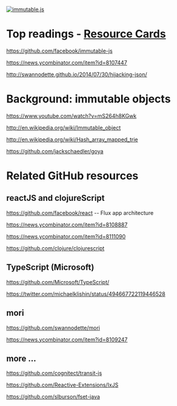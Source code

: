  [![immutable.js](http://img.memect.com/WtpK6GG1ccHGU-rqpZHnZbmBBjs=/400x0/t/f2d773a3a6a4a7f208a3f9831ad4e1e8cd48882dda28e352aba20d53ea31a016)](http://awesomeport.memect.com/?tag=immutable-js)

# Top readings - [Resource Cards](http://awesomeport.memect.com/?tag=immutable-js)

 https://github.com/facebook/immutable-js

 https://news.ycombinator.com/item?id=8107447

 http://swannodette.github.io/2014/07/30/hijacking-json/

# Background: immutable objects
  https://www.youtube.com/watch?v=mS264h8KGwk

  http://en.wikipedia.org/wiki/Immutable_object

  http://en.wikipedia.org/wiki/Hash_array_mapped_trie

  https://github.com/jackschaedler/goya


# Related GitHub resources

## reactJS and clojureScript
 https://github.com/facebook/react  -- Flux app architecture

 https://news.ycombinator.com/item?id=8108887

 https://news.ycombinator.com/item?id=8111090

 https://github.com/clojure/clojurescript

## TypeScript (Microsoft)
 https://github.com/Microsoft/TypeScript/

 https://twitter.com/michaelklishin/status/494667722119446528

## mori
 https://github.com/swannodette/mori

 https://news.ycombinator.com/item?id=8109247

## more ...
 https://github.com/cognitect/transit-js

 https://github.com/Reactive-Extensions/IxJS

 https://github.com/slburson/fset-java
